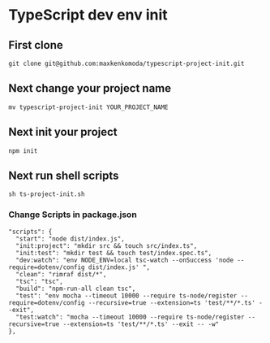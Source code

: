 # TypeScript dev env init
## First clone
```
git clone git@github.com:maxkenkomoda/typescript-project-init.git
```
## Next change your project name
```
mv typescript-project-init YOUR_PROJECT_NAME
```
## Next init your project
```
npm init
```
## Next run shell scripts
```
sh ts-project-init.sh
```
### Change Scripts in package.json
```
"scripts": {
  "start": "node dist/index.js",
  "init:project": "mkdir src && touch src/index.ts",
  "init:test": "mkdir test && touch test/index.spec.ts",
  "dev:watch": "env NODE_ENV=local tsc-watch --onSuccess 'node --require=dotenv/config dist/index.js' ",
  "clean": "rimraf dist/*",
  "tsc": "tsc",
  "build": "npm-run-all clean tsc",
  "test": "env mocha --timeout 10000 --require ts-node/register --require=dotenv/config --recursive=true --extension=ts 'test/**/*.ts' --exit",
  "test:watch": "mocha --timeout 10000 --require ts-node/register --recursive=true --extension=ts 'test/**/*.ts' --exit -- -w"
},
```
